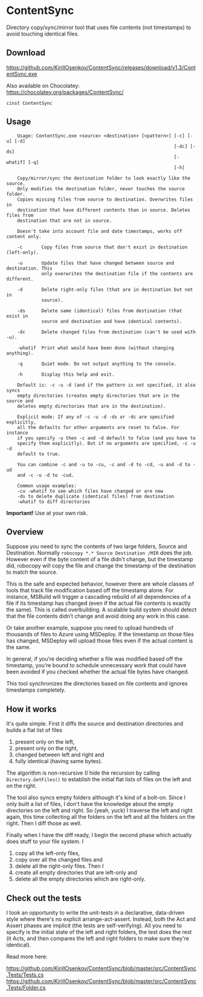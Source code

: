 # ContentSync
Directory copy/sync/mirror tool that uses file contents (not timestamps) to avoid touching identical files.

## Download

https://github.com/KirillOsenkov/ContentSync/releases/download/v1.3/ContentSync.exe

Also available on Chocolatey:
https://chocolatey.org/packages/ContentSync/

    cinst ContentSync

## Usage

```
    Usage: ContentSync.exe <source> <destination> [<pattern>] [-c] [-u] [-d]
                                                              [-dc] [-ds]
                                                              [-whatif] [-q]
                                                              [-h]

    Copy/mirror/sync the destination folder to look exactly like the source.
    Only modifies the destination folder, never touches the source folder.
    Copies missing files from source to destination. Overwrites files in
    destination that have different contents than in source. Deletes files from
    destination that are not in source.
    
    Doesn't take into account file and date timestamps, works off content only.

    -c       Copy files from source that don't exist in destination (left-only).

    -u       Update files that have changed between source and destination. This
             only overwrites the destination file if the contents are different.

    -d       Delete right-only files (that are in destination but not in
             source).

    -ds      Delete same (identical) files from destination (that exist in
             source and destination and have identical contents).

    -dc      Delete changed files from destination (can't be used with -u).

    -whatif  Print what would have been done (without changing anything).

    -q       Quiet mode. Do not output anything to the console.

    -h       Display this help and exit.

    Default is: -c -u -d (and if the pattern is not specified, it also syncs
    empty directories (creates empty directories that are in the source and
    deletes empty directories that are in the destination).

    Explicit mode: If any of -c -u -d -ds or -dc are specified explicitly,
    all the defaults for other arguments are reset to false. For instance
    if you specify -u then -c and -d default to false (and you have to
    specify them explicitly). But if no arguments are specified, -c -u -d
    default to true.
    
    You can combine -c and -u to -cu, -c and -d to -cd, -u and -d to -ud
    and -c -u -d to -cud.

    Common usage examples:
    -cu -whatif to see which files have changed or are new
    -ds to delete duplicate (identical files) from destination
    -whatif to diff directories
```

**Important!** Use at your own risk.

## Overview

Suppose you need to sync the contents of two large folders, Source and Destination. Normally ```robocopy *.* Source Destination /MIR``` does the job. However even if the byte content of a file didn't change, but the timestamp did, robocopy will copy the file and change the timestamp of the destination to match the source.

This is the safe and expected behavior, however there are whole classes of tools that track file modification based off the timestamp alone. For instance, MSBuild will trigger a cascading rebuild of all dependencies of a file if its timestamp has changed (even if the actual file contents is exactly the same). This is called overbuilding. A scalable build system should detect that the file contents didn’t change and avoid doing any work in this case.

Or take another example, suppose you need to upload hundreds of thousands of files to Azure using MSDeploy. If the timestamp on those files has changed, MSDeploy will upload those files even if the actual content is the same.

In general, if you’re deciding whether a file was modified based off the timestamp, you’re bound to schedule unnecessary work that could have been avoided if you checked whether the actual file bytes have changed.

This tool synchronizes the directories based on file contents and ignores timestamps completely.

## How it works
It's quite simple. First it diffs the source and destination directories and builds a flat list of files 
 1) present only on the left, 
 2) present only on the right, 
 3) changed between left and right and 
 4) fully identical (having same bytes). 

The algorithm is non-recursive (I hide the recursion by calling ```Directory.GetFiles()``` to establish the initial flat lists of files on the left and on the right.

The tool also syncs empty folders although it's kind of a bolt-on. Since I only built a list of files, I don't have the knowledge about the empty directories on the left and right. So (yeah, yuck) I traverse the left and right again, this time collecting all the folders on the left and all the folders on the right. Then I diff those as well.

Finally when I have the diff ready, I begin the second phase which actually does stuff to your file system. I 
 1) copy all the left-only files, 
 2) copy over all the changed files and 
 3) delete all the right-only files. Then I 
 4) create all empty directories that are left-only and 
 5) delete all the empty directories which are right-only.

## Check out the tests
I took an opportunity to write the unit-tests in a declarative, data-driven style where there's no explicit arrange-act-assert. Instead, both the Act and Assert phases are implicit (the tests are self-verifying). All you need to specify is the initial state of the left and right folders, the test does the rest (it Acts, and then compares the left and right folders to make sure they're identical).

Read more here:

https://github.com/KirillOsenkov/ContentSync/blob/master/src/ContentSync.Tests/Tests.cs
https://github.com/KirillOsenkov/ContentSync/blob/master/src/ContentSync.Tests/Folder.cs
